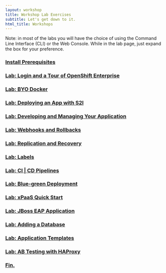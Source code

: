 ```yaml
---
layout: workshop
title: Workshop Lab Exercises
subtitle: Let's get down to it.
html_title: Workshops
---
```


<i class="fa fa-info-circle"></i> Note: in most of the labs you will have the choice of using the Command Line Interface (CLI) or the Web Console.  While in the lab page, just expand the box for your preference.

### [Install Prerequisites](workshop-prerequisites.html)

### [Lab: Login and a Tour of OpenShift Enterprise](workshop-lab-welcome.html)

### [Lab: BYO Docker](workshop-lab-byodocker.html)

### [Lab: Deploying an App with S2I](workshop-lab-s2i.html)

### [Lab: Developing and Managing Your Application](workshop-lab-devmanage.html)

### [Lab: Webhooks and Rollbacks](workshop-lab-rollbacks.html)

### [Lab: Replication and Recovery](workshop-lab-replicationrecovery.html)

### [Lab: Labels](workshop-lab-labels.html)

### [Lab: CI | CD Pipelines](workshop-lab-cicd.html)

### [Lab: Blue-green Deployment](workshop-lab-bluegreen.html)

### [Lab: xPaaS Quick Start](workshop-lab-xpaas-kitchensink.html)

### [Lab: JBoss EAP Application](workshop-lab-jboss.html)

### [Lab: Adding a Database](workshop-lab-databases.html)

### [Lab: Application Templates](workshop-lab-templates.html)

### [Lab: AB Testing with HAProxy](workshop-lab-nodejsab.html)

### [Fin.](workshop-finally.html)
